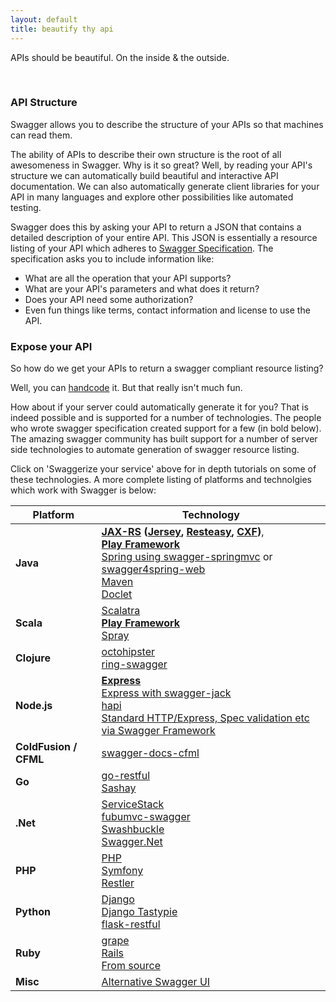 ```yaml
---
layout: default
title: beautify thy api
---
```


APIs should be beautiful. On the inside & the outside.

<br>

### API Structure
Swagger allows you to describe the structure of your APIs so that machines can read them. 

The ability of APIs to describe their own structure is the root of all awesomeness in Swagger. Why is it so great? Well, by reading your API's structure we can automatically build beautiful and interactive API documentation. We can also automatically generate client libraries for your API in many languages and explore other possibilities like automated testing.

Swagger does this by asking your API to return a JSON that contains a detailed description of your entire API. This JSON is essentially a resource listing of your API which adheres to [Swagger Specification](https://github.com/wordnik/swagger-spec/blob/master/versions/1.2.md). The specification asks you to include information like:

* What are all the operation that your API supports?
* What are your API's parameters and what does it return?
* Does your API need some authorization?
* Even fun things like terms, contact information and license to use the API.

### Expose your API

So how do we get your APIs to return a swagger compliant resource listing? 

Well, you can [handcode](https://github.com/wordnik/swagger-core/tree/master/samples/no-server) it. But that really isn't much fun. 

How about if your server could automatically generate it for you? That is indeed possible and is supported for a number of technologies. The people who wrote swagger specification created support for a few (in bold below). The amazing swagger community has built support for a number of server side technologies to automate generation of swagger resource listing. 

Click on 'Swaggerize your service' above for in depth tutorials on some of these technologies. A more complete listing of platforms and technolgies which work with Swagger is below:

Platform | Technology
--- | --- 
**Java** | **[JAX-RS](https://github.com/wordnik/swagger-core/tree/master/samples/java-jaxrs) ([Jersey](https://github.com/wordnik/swagger-core/tree/master/samples/java-jersey2), [Resteasy](https://github.com/wordnik/swagger-core/tree/master/samples/java-resteasy), [CXF](https://github.com/wordnik/swagger-core/tree/master/samples/java-jaxrs-cxf))**, <br>**[Play Framework](https://github.com/wordnik/swagger-core/tree/master/samples/java-play2)**<br>[Spring using swagger-springmvc](https://github.com/martypitt/swagger-springmvc) or  [swagger4spring-web](https://github.com/wkennedy/swagger4spring-web)<br>[Maven](https://github.com/kongchen/swagger-maven-plugin)<br>[Doclet](https://github.com/ryankennedy/swagger-jaxrs-doclet)
**Scala** | [Scalatra](http://www.scalatra.org/2.2/guides/swagger.html)<br>**[Play Framework](https://github.com/wordnik/swagger-core/tree/master/samples/scala-play2)**<br>[Spray](https://github.com/gettyimages/spray-swagger)
**Clojure** | [octohipster](https://github.com/myfreeweb/octohipster)<br>[ring-swagger](https://github.com/metosin/ring-swagger)
**Node.js** | **[Express](https://github.com/wordnik/swagger-node-express)**<br>[Express with swagger-jack](https://github.com/worldline/swagger-jack)<br>[hapi](https://github.com/glennjones/hapi-swagger)<br>[Standard HTTP/Express, Spec validation etc via Swagger Framework](https://github.com/silas/swagger-framework)
**ColdFusion / CFML** | [swagger-docs-cfml](https://github.com/webonix/swagger-docs-cfml)
**Go** | [go-restful](https://github.com/emicklei/go-restful)<br>[Sashay](https://bitbucket.org/seanerussell/sashay)
**.Net** | [ServiceStack](https://github.com/ServiceStack/ServiceStack)<br>[fubumvc-swagger](https://github.com/KevM/fubumvc-swagger)<br>[Swashbuckle](https://github.com/domaindrivendev/Swashbuckle)<br>[Swagger.Net](https://github.com/Swagger-Net/Swagger.Net)
**PHP** | [PHP](https://packagist.org/packages/zircote/swagger-php)<br>[Symfony](https://github.com/nelmio/NelmioApiDocBundle)<br>[Restler](https://github.com/Luracast/Restler)
**Python** | [Django](https://github.com/marcgibbons/django-rest-swagger)<br>[Django Tastypie](https://github.com/concentricsky/django-tastypie-swagger)<br>[flask-restful](https://github.com/rantav/flask-restful-swagger)
**Ruby** | [grape](https://github.com/tim-vandecasteele/grape-swagger)<br>[Rails](https://github.com/richhollis/swagger-docs)<br>[From source](https://github.com/solso/source2swagger)
**Misc** | [Alternative Swagger UI](https://github.com/stemey/gform-admin)
